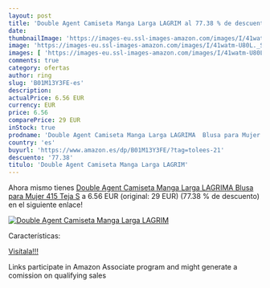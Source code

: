 ```yaml
---
layout: post
title: 'Double Agent Camiseta Manga Larga LAGRIM al 77.38 % de descuento'
date: 
thumbnailImage: 'https://images-eu.ssl-images-amazon.com/images/I/41watm-U80L._SL200_.jpg'
image: 'https://images-eu.ssl-images-amazon.com/images/I/41watm-U80L._SL200_.jpg'
images: [ 'https://images-eu.ssl-images-amazon.com/images/I/41watm-U80L._SL200_.jpg' ]
comments: true
category: ofertas
author: ring
slug: 'B01M13Y3FE-es'
description:
actualPrice: 6.56 EUR
currency: EUR
price: 6.56
comparePrice: 29 EUR
inStock: true
prodname: 'Double Agent Camiseta Manga Larga LAGRIMA  Blusa para Mujer  415 Teja  S'
country: 'es'
buyurl: 'https://www.amazon.es/dp/B01M13Y3FE/?tag=tolees-21'
descuento: '77.38'
titulo: 'Double Agent Camiseta Manga Larga LAGRIM'
---
```


Ahora mismo tienes [Double Agent Camiseta Manga Larga LAGRIMA  Blusa para Mujer  415 Teja  S](https://www.amazon.es/dp/B01M13Y3FE/?tag=tolees-21) a 6.56 EUR (original: 29 EUR) (77.38 %  de descuento) en el siguiente enlace!

[![Double Agent Camiseta Manga Larga LAGRIM](https://images-eu.ssl-images-amazon.com/images/I/41watm-U80L._SL200_.jpg)](https://www.amazon.es/dp/B01M13Y3FE/?tag=tolees-21)

Características:


[Visítala!!!](https://www.amazon.es/dp/B01M13Y3FE/?tag=tolees-21)

Links participate in Amazon Associate program and might generate a comission on qualifying sales
